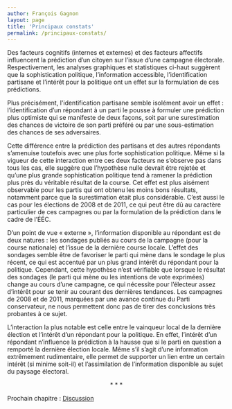 ```yaml
---
author: François Gagnon
layout: page
title: 'Principaux constats'
permalink: /principaux-constats/
---
```


Des facteurs cognitifs (internes et externes) et des facteurs affectifs influencent la prédiction d’un citoyen sur l’issue d’une campagne électorale. Respectivement, les analyses graphiques et statistiques ci-haut suggèrent que la sophistication politique, l’information accessible, l’identification partisane et l’intérêt pour la politique ont un effet sur la formulation de ces prédictions.

Plus précisément, l'identification partisane semble isolément avoir un effet&nbsp;: l’identification d’un répondant à un parti le pousse à formuler une prédiction plus optimiste qui se manifeste de deux façons, soit par une surestimation des chances de victoire de son parti préféré ou par une sous-estimation des chances de ses adversaires.

Cette différence entre la prédiction des partisans et des autres répondants s’amenuise toutefois avec une plus forte sophistication politique. Même si la vigueur de cette interaction entre ces deux facteurs ne s’observe pas dans tous les cas, elle suggère que l’hypothèse nulle devrait être rejetée et qu’une plus grande sophistication politique tend à ramener la prédiction plus près du véritable résultat de la course. Cet effet est plus aisément observable pour les partis qui ont obtenu les moins bons résultats, notamment parce que la surestimation était plus considérable. C’est aussi le cas pour les élections de 2008 et de 2011, ce qui peut être dû au caractère particulier de ces campagnes ou par la formulation de la prédiction dans le cadre de l’ÉÉC.

D’un point de vue «&nbsp;externe&nbsp;», l’information disponible au répondant est de deux natures&nbsp;: les sondages publiés au cours de la campagne (pour la course nationale) et l’issue de la dernière course locale. L’effet des sondages semble être de favoriser le parti qui mène dans le sondage le plus récent, ce qui est accentué par un plus grand intérêt du répondant pour la politique. Cependant, cette hypothèse n’est vérifiable que lorsque le résultat des sondages (le parti qui mène ou les intentions de vote exprimées) change au cours d’une campagne, ce qui nécessite pour l’électeur assez d’intérêt pour se tenir au courant des dernières tendances. Les campagnes de 2008 et de 2011, marquées par une avance continue du Parti conservateur, ne nous permettent donc pas de tirer des conclusions très probantes à ce sujet.

L’interaction la plus notable est celle entre le vainqueur local de la dernière élection et l’intérêt d’un répondant pour la politique. En effet, l’intérêt d’un répondant n’influence la prédiction à la hausse que si le parti en question a remporté la dernière élection locale. Même s’il s’agit d’une information extrêmement rudimentaire, elle permet de supporter un lien entre un certain intérêt (si minime soit-il) et l’assimilation de l’information disponible au sujet du paysage électoral.


<p align="center">
* * *
</p>

Prochain chapitre&nbsp;: [Discussion](/discussion/)
